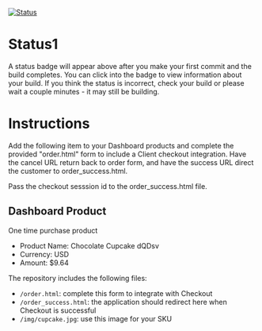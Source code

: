 [![Status](https://img.shields.io/badge/status-BUILDING%20COMMIT:%20ebd462ef155b94130dcf783d9e53e5a5de9ba71b-yellow.svg)](https://github.com/raysaavedra-work/bakery_scaffold_7MiCQOUXQBmK7g3p/commit/ebd462ef155b94130dcf783d9e53e5a5de9ba71b)


# Status1

A status badge will appear above after you make your first commit and the build completes. You can click into the badge to view information about your build. If you think the status is incorrect, check your build or please wait a couple minutes - it may still be building.

# Instructions

Add the following item to your Dashboard products and complete the provided "order.html" form to include a Client checkout integration. Have the cancel URL return back to order form, and have the success URL direct the customer to order_success.html.

Pass the checkout sesssion id to the order_success.html file.

## Dashboard Product
One time purchase product
* Product Name: Chocolate Cupcake dQDsv
* Currency: USD
* Amount: $9.64

The repository includes the following files:
* `/order.html`: complete this form to integrate with Checkout
* `/order_success.html`: the application should redirect here when Checkout is successful
* `/img/cupcake.jpg`: use this image for your SKU

